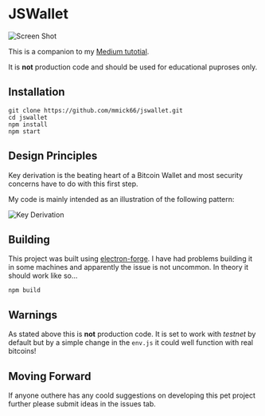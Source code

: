 # JSWallet

![Screen Shot](https://github.com/mmick66/jswallet/blob/master/assets/Screen_Shot.png)


This is a companion to my [Medium tutotial](https://medium.com/@michael.m/lets-create-a-secure-hd-bitcoin-wallet-in-electron-react-js-575032c42bf3).

It is **not** production code and should be used for educational puproses only.

## Installation

```
git clone https://github.com/mmick66/jswallet.git
cd jswallet
npm install
npm start
```

## Design Principles

Key derivation is the beating heart of a Bitcoin Wallet and most security concerns have to do with this first step.

My code is mainly intended as an illustration of the following pattern:

![Key Derivation](https://github.com/mmick66/jswallet/blob/master/assets/Key%20Chain.png)

## Building

This project was built using [electron-forge](https://github.com/electron-userland/electron-forge). I have had problems building it in some machines and apparently the issue is not uncommon. In theory it should work like so...

```
npm build
```

## Warnings

As stated above this is **not** production code. 
It is set to work with *testnet* by default but by a simple change in the `env.js` it could well function with real bitcoins!


## Moving Forward

If anyone outhere has any coold suggestions on developing this pet project further please submit ideas in the issues tab.
